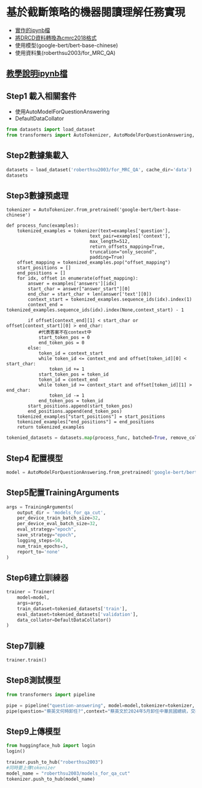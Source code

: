 # 基於截斷策略的機器閱讀理解任務實現
- [實作的ipynb檔](./qa_train.ipynb)
- [將DRCD資料轉換為cmrc2018格式](./將DRCD資料轉換為cmrc2018格式.ipynb)
- 使用模型(google-bert/bert-base-chinese)
- 使用資料集(roberthsu2003/for_MRC_QA)

## [教學說明ipynb檔](./教學說明.ipynb)

## Step1 載入相關套件

- 使用AutoModelForQuestionAnswering
- DefaultDataCollator

```python
from datasets import load_dataset
from transformers import AutoTokenizer, AutoModelForQuestionAnswering, TrainingArguments, Trainer, DefaultDataCollator
```

## Step2數據集載入

```python
datasets = load_dataset('roberthsu2003/for_MRC_QA', cache_dir='data')
datasets
```

## Step3數據預處理

```pyton
tokenizer = AutoTokenizer.from_pretrained('google-bert/bert-base-chinese')

def process_func(examples):
    tokenized_examples = tokenizer(text=examples['question'],
                               text_pair=examples['context'],
                               max_length=512,
                               return_offsets_mapping=True,
                               truncation="only_second",
                               padding=True)
    offset_mapping = tokenized_examples.pop("offset_mapping")
    start_positions = []
    end_positions = []
    for idx, offset in enumerate(offset_mapping):
        answer = examples['answers'][idx]
        start_char = answer["answer_start"][0]
        end_char = start_char + len(answer['text'][0])
        context_start = tokenized_examples.sequence_ids(idx).index(1)
        context_end = tokenized_examples.sequence_ids(idx).index(None,context_start) - 1

        if offset[context_end][1] < start_char or offset[context_start][0] > end_char:
            #代表答案不在context中
            start_token_pos = 0
            end_token_pos = 0
        else:
            token_id = context_start
            while token_id <= context_end and offset[token_id][0] < start_char:
                token_id += 1
            start_token_pos = token_id
            token_id = context_end
            while token_id >= context_start and offset[token_id][1] > end_char:
                token_id -= 1
            end_token_pos = token_id
        start_positions.append(start_token_pos)
        end_positions.append(end_token_pos)
    tokenized_examples["start_positions"] = start_positions
    tokenized_examples["end_positions"] = end_positions
    return tokenized_examples
```


```python
tokenied_datasets = datasets.map(process_func, batched=True, remove_columns=datasets['train'].column_names)
```


## Step4 配置模型

```python
model = AutoModelForQuestionAnswering.from_pretrained('google-bert/bert-base-chinese')
```

## Step5配置TrainingArguments

```python
args = TrainingArguments(
    output_dir = 'models_for_qa_cut', 
    per_device_train_batch_size=32,
    per_device_eval_batch_size=32,
    eval_strategy="epoch",
    save_strategy="epoch",
    logging_steps=50,
    num_train_epochs=3,
    report_to='none'
)
```

## Step6建立訓練器

```python
trainer = Trainer(
    model=model,
    args=args,
    train_dataset=tokenied_datasets['train'],
    eval_dataset=tokenied_datasets['validation'],
    data_collator=DefaultDataCollator()
)
```

## Step7訓練

```python
trainer.train()
```

## Step8測試模型

```python
from transformers import pipeline

pipe = pipeline("question-answering", model=model,tokenizer=tokenizer, device=0)
pipe(question="蔡英文何時卸任?",context="蔡英文於2024年5月卸任中華民國總統，交棒給時任副總統賴清德。卸任後較少公開露面，直至2024年10月她受邀訪問歐洲。[25]")
```

## Step9上傳模型

```python
from huggingface_hub import login
login()
```

```python
trainer.push_to_hub("roberthsu2003") 
#同時要上傳tokenizer
model_name = "roberthsu2003/models_for_qa_cut"
tokenizer.push_to_hub(model_name)
```
